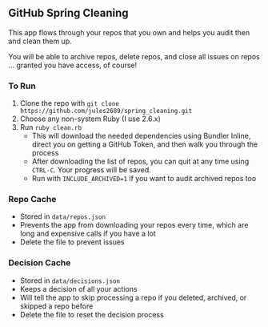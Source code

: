 GitHub Spring Cleaning
---

This app flows through your repos that you own and helps you audit then and clean them up.

You will be able to archive repos, delete repos, and close all issues on repos ... granted you have access, of course!

### To Run

1. Clone the repo with `git clone https://github.com/jules2689/spring_cleaning.git`
2. Choose any non-system Ruby (I use 2.6.x)
3. Run `ruby clean.rb`
   - This will download the needed dependencies using Bundler Inline, direct you on getting a GitHub Token, and then walk you through the process
   - After downloading the list of repos, you can quit at any time using `CTRL-C`. Your progress will be saved.
   - Run with `INCLUDE_ARCHIVED=1` if you want to audit archived repos too

### Repo Cache

- Stored in `data/repos.json`
- Prevents the app from downloading your repos every time, which are long and expensive calls if you have a lot
- Delete the file to prevent issues

### Decision Cache

- Stored in `data/decisions.json`
- Keeps a decision of all your actions
- Will tell the app to skip processing a repo if you deleted, archived, or skipped a repo before
- Delete the file to reset the decision process
